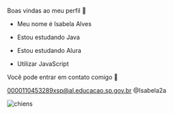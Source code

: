 Boas vindas ao meu perfil 💙

- Meu nome é Isabela Alves

- Estou estudando Java

- Estou estudando Alura 

- Utilizar JavaScript

Você pode entrar em contato comigo 🐬

0000110453289xsp@al.educacao.sp.gov.br @Isabela2a

![chiens](https://media1.tenor.com/m/zPh3BYJNDVQAAAAC/chiens-funny-animals.gif)

